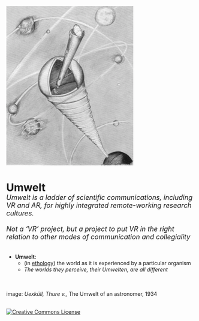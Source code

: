 
<img src='astronomers_umwelt.uexkull.png'><br/>

<h1>Umwelt</h1>
<em style="font-size: large; position: relative; top: -20px;">
Umwelt is a ladder of scientific communications, including VR and AR, for highly integrated remote-working research cultures.
<br/><br/>
Not a ‘VR’ project, but a project to put VR in the right relation to other modes of communication and collegiality
</em>
<br/>
<ul>
  <li> <strong>Umwelt</strong>:
  <ul>
  <li> (in <a href="https://en.wikipedia.org/wiki/Ethology">ethology</a>) the world as it is experienced by a particular organism 
  <li> <em>The worlds they perceive, their Umwelten, are all different</em>
</ul>
</ul>

<br/>
<br/>
image: <em>Uexküll, Thure v.,</em> The Umwelt of an astronomer, 1934
<br/>
<br/>

<a rel="license" href="http://creativecommons.org/licenses/by-nc/4.0/"><img alt="Creative Commons License" style="border-width:0" src="https://i.creativecommons.org/l/by-nc/4.0/80x15.png" /></a> <br />

